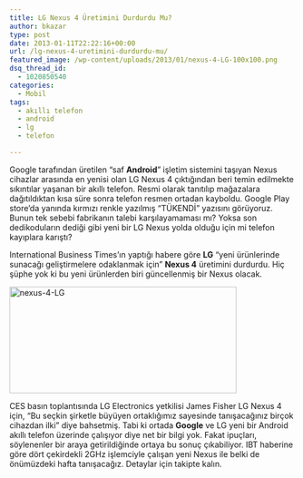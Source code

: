 ```yaml
---
title: LG Nexus 4 Üretimini Durdurdu Mu?
author: bkazar
type: post
date: 2013-01-11T22:22:16+00:00
url: /lg-nexus-4-uretimini-durdurdu-mu/
featured_image: /wp-content/uploads/2013/01/nexus-4-LG-100x100.png
dsq_thread_id:
  - 1020850540
categories:
  - Mobil
tags:
  - akıllı telefon
  - android
  - lg
  - telefon

---
```

Google tarafından üretilen “saf **Android**” işletim sistemini taşıyan Nexus cihazlar arasında en yenisi olan LG Nexus 4 çıktığından beri temin edilmekte sıkıntılar yaşanan bir akıllı telefon. Resmi olarak tanıtılıp mağazalara dağıtıldıktan kısa süre sonra telefon resmen ortadan kayboldu. Google Play store’da yanında kırmızı renkle yazılmış “TÜKENDİ” yazısını görüyoruz. Bunun tek sebebi fabrikanın talebi karşılayamaması mı? Yoksa son dedikoduların dediği gibi yeni bir LG Nexus yolda olduğu için mi telefon kayıplara karıştı?

International Business Times’ın yaptığı habere göre **LG** “yeni ürünlerinde sunacağı geliştirmelere odaklanmak için” **Nexus 4** üretimini durdurdu. Hiç şüphe yok ki bu yeni ürünlerden biri güncellenmiş bir Nexus olacak.

<img class="aligncenter size-large wp-image-10776" alt="nexus-4-LG" src="https://www.murekkep.org/wp-content/uploads/2013/01/nexus-4-LG-400x188.png" width="400" height="188" srcset="https://www.murekkep.org/wp-content/uploads/2013/01/nexus-4-LG-400x188.png 400w, https://www.murekkep.org/wp-content/uploads/2013/01/nexus-4-LG-50x23.png 50w, https://www.murekkep.org/wp-content/uploads/2013/01/nexus-4-LG-125x59.png 125w, https://www.murekkep.org/wp-content/uploads/2013/01/nexus-4-LG-300x141.png 300w, https://www.murekkep.org/wp-content/uploads/2013/01/nexus-4-LG-580x273.png 580w, https://www.murekkep.org/wp-content/uploads/2013/01/nexus-4-LG.png 1241w" sizes="(max-width: 400px) 100vw, 400px" /> 

CES basın toplantısında LG Electronics yetkilisi James Fisher LG Nexus 4 için, “Bu seçkin şirketle büyüyen ortaklığımız sayesinde tanışacağınız birçok cihazdan ilki” diye bahsetmiş. Tabi ki ortada **Google** ve LG yeni bir Android akıllı telefon üzerinde çalışıyor diye net bir bilgi yok. Fakat ipuçları, söylenenler bir araya getirildiğinde ortaya bu sonuç çıkabiliyor. IBT haberine göre dört çekirdekli 2GHz işlemciyle çalışan yeni Nexus ile belki de önümüzdeki hafta tanışacağız. Detaylar için takipte kalın.